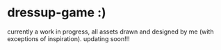 # dressup-game :)

currently a work in progress, all assets drawn and designed by me (with exceptions of inspiration). updating soon!!! 
